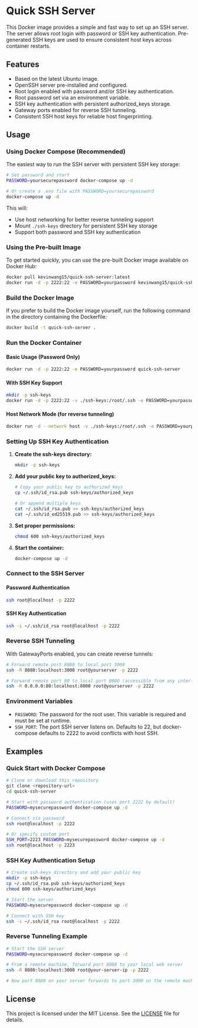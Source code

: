 # Quick SSH Server

This Docker image provides a simple and fast way to set up an SSH server. The server allows root login with password or SSH key authentication. Pre-generated SSH keys are used to ensure consistent host keys across container restarts.

## Features

- Based on the latest Ubuntu image.
- OpenSSH server pre-installed and configured.
- Root login enabled with password and/or SSH key authentication.
- Root password set via an environment variable.
- SSH key authentication with persistent authorized_keys storage.
- Gateway ports enabled for reverse SSH tunneling.
- Consistent SSH host keys for reliable host fingerprinting.

## Usage

### Using Docker Compose (Recommended)

The easiest way to run the SSH server with persistent SSH key storage:

```sh
# Set password and start
PASSWORD=yoursecurepassword docker-compose up -d

# Or create a .env file with PASSWORD=yoursecurepassword
docker-compose up -d
```

This will:
- Use host networking for better reverse tunneling support
- Mount `./ssh-keys` directory for persistent SSH key storage
- Support both password and SSH key authentication

### Using the Pre-built Image

To get started quickly, you can use the pre-built Docker image available on Docker Hub:

```sh
docker pull kevinwang15/quick-ssh-server:latest
docker run -d -p 2222:22 -e PASSWORD=yourpassword kevinwang15/quick-ssh-server:latest
```

### Build the Docker Image

If you prefer to build the Docker image yourself, run the following command in the directory containing the Dockerfile:

```sh
docker build -t quick-ssh-server .
```

### Run the Docker Container

#### Basic Usage (Password Only)
```sh
docker run -d -p 2222:22 -e PASSWORD=yourpassword quick-ssh-server
```

#### With SSH Key Support
```sh
mkdir -p ssh-keys
docker run -d -p 2222:22 -v ./ssh-keys:/root/.ssh -e PASSWORD=yourpassword quick-ssh-server
```

#### Host Network Mode (for reverse tunneling)
```sh
docker run -d --network host -v ./ssh-keys:/root/.ssh -e PASSWORD=yourpassword -e SSH_PORT=2222 quick-ssh-server
```

### Setting Up SSH Key Authentication

1. **Create the ssh-keys directory:**
   ```sh
   mkdir -p ssh-keys
   ```

2. **Add your public key to authorized_keys:**
   ```sh
   # Copy your public key to authorized_keys
   cp ~/.ssh/id_rsa.pub ssh-keys/authorized_keys
   
   # Or append multiple keys
   cat ~/.ssh/id_rsa.pub >> ssh-keys/authorized_keys
   cat ~/.ssh/id_ed25519.pub >> ssh-keys/authorized_keys
   ```

3. **Set proper permissions:**
   ```sh
   chmod 600 ssh-keys/authorized_keys
   ```

4. **Start the container:**
   ```sh
   docker-compose up -d
   ```

### Connect to the SSH Server

#### Password Authentication
```sh
ssh root@localhost -p 2222
```

#### SSH Key Authentication
```sh
ssh -i ~/.ssh/id_rsa root@localhost -p 2222
```

### Reverse SSH Tunneling

With GatewayPorts enabled, you can create reverse tunnels:

```sh
# Forward remote port 8080 to local port 3000
ssh -R 8080:localhost:3000 root@yourserver -p 2222

# Forward remote port 80 to local port 8000 (accessible from any interface)
ssh -R 0.0.0.0:80:localhost:8000 root@yourserver -p 2222
```

### Environment Variables

- `PASSWORD`: The password for the root user. This variable is required and must be set at runtime.
- `SSH_PORT`: The port SSH server listens on. Defaults to 22, but docker-compose defaults to 2222 to avoid conflicts with host SSH.

## Examples

### Quick Start with Docker Compose
```sh
# Clone or download this repository
git clone <repository-url>
cd quick-ssh-server

# Start with password authentication (uses port 2222 by default)
PASSWORD=mysecurepassword docker-compose up -d

# Connect via password
ssh root@localhost -p 2222

# Or specify custom port
SSH_PORT=2223 PASSWORD=mysecurepassword docker-compose up -d
ssh root@localhost -p 2223
```

### SSH Key Authentication Setup
```sh
# Create ssh-keys directory and add your public key
mkdir -p ssh-keys
cp ~/.ssh/id_rsa.pub ssh-keys/authorized_keys
chmod 600 ssh-keys/authorized_keys

# Start the server
PASSWORD=mysecurepassword docker-compose up -d

# Connect with SSH key
ssh -i ~/.ssh/id_rsa root@localhost -p 2222
```

### Reverse Tunneling Example
```sh
# Start the SSH server
PASSWORD=mysecurepassword docker-compose up -d

# From a remote machine, forward port 8080 to your local web server
ssh -R 8080:localhost:3000 root@your-server-ip -p 2222

# Now port 8080 on your server forwards to port 3000 on the remote machine
```

## License

This project is licensed under the MIT License. See the [LICENSE](LICENSE) file for details.
